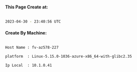 
   
#### This Page Create at:

```bash

2023-04-30 - 23:40:56 UTC

```

#### Create By Machine:

```bash

Host Name : fv-az578-227

platform  : Linux-5.15.0-1036-azure-x86_64-with-glibc2.35

Ip Local  : 10.1.0.41

```

